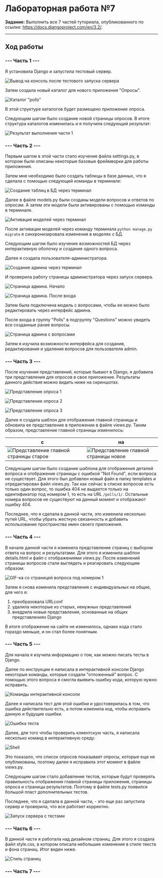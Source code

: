 # Лабораторная работа №7

**Задание:** Выполнить все 7 частей туториала, опубликованного по ссылке: https://docs.djangoproject.com/en/3.2/.

---

## Ход работы

### **--- Часть 1 ---**

Я установила Django и запустила тестовый сервер.

![Вывод на консоль после тестового запуска сервера](captures/screen1.png)

Затем создала новый каталог для нового приложения "Опросы".

![Каталог "polls"](captures/screen2.png)

В этой структуре каталогов будет размещено приложение опроса.

Следующим шагом было создание новой страницы опросов. В итоге структура каталогов изменилась и я получила следующий результат:

![Результат выполнения части 1](captures/screen3.png)

### **--- Часть 2 ---**

Первым шагом в этой части стало изучение файла settings.py, в котором были описаны некоторые базовые фреймворки для работы приложения.

Затем мне необходимо было создать таблицы в базе данных, что я сделала с помощью следующей команды в терминале:

![Создание таблиц в БД через терминал](captures/screen4.png)

Далее в файле models.py были созданы модели вопросов и ответов по опросам. А затем эти модели были активированы с помощью команды в терминале.

![Активация моделей через терминал](captures/screen5.png)

После активации моделей через команду терминала `python manage.py migrate` я синхронизировала изменения в моделях с БД.

Следующим шагом было изучение возможностей БД через интерактивную оболочку и создание одного вопроса.

Далее я создала пользователя-администратора.

![Создание админа через терминал](captures/screen6.png)

И проверила работу страницы администратора через запуск сервера.

![Страница админа. Начало](captures/screen7.png)

![Страница админа. После входа](captures/screen8.png)

Затем была подключена модель с вопросами, чтобы ее можно было редактировать через интерфейс админа.

После входа в группу "Polls" в подгруппу "Questions" можно увидеть все созданные ранее вопросы.

![Страница админа с вопросами](captures/screen9.png)

Затем я изучила возможности интерфейса для создания, редактирования и удаления вопросов для пользователя admin.

### **--- Часть 3 ---**

После изучения представлений, которые бывают в Django, я добавила три представления для опросов в свое приложение. Результаты данного действия можно видить ниже на скриншотах.

![Представление опроса 1](captures/screen10.png)

![Представление опроса 2](captures/screen11.png)

![Представление опроса 3](captures/screen12.png)

Далее я создала шаблон для отображения главной страницы и обновила ее представление в приложении в файле views.py. Таким образом, представление главной страницы изменилось:

с |  | на
--- | --- | ---
![Представление главной страницы старое](captures/screen3.png) |  | ![Представление главной страницы новое](captures/screen13.png)

Следующим шагом было создание шаблона для отображения деталей вопроса и отображение страницы с ошибкой "Not Found", если вопроса не существует. Для этого был добавлен новый файл в папку templates и отредактирован файл views.py. Так как сейчас в списке вопросов есть только один вопрос, то ошибка 404 не выдается только на идентификатор под номером 1, то есть на URL `/polls/1/`. Остальные номера вопросов не существуют на данный момент и отображают ошибку 404.

Последнее, что я сделала в данной части, это изменила несколько путей URL, чтобы убрать жесткую связанность и добавить использование пространства имен своего приложения.

### **--- Часть 4 ---**

В начале данной части я изменила представление страниц с выбором ответа на вопрос и результатами. Для этого я изменила шаблон details.html и файл с отображениями views.py. После изменений страницы вопросов стали выглядеть и реагировать следующим образом:

![GIF-ка со страницей вопроса под номером 1](captures/screen.gif)

Затем я снова изменила представления с индивидуальных на общие, для чего я:

1. преобразовала URLconf
2. удалила некоторые из старых, ненужных представлений
3. внедрила новые представления, основанные на общих представлениях Django

В итоге отображение на сайте не изменилось, однако кода стало гораздо меньше, и он стал более понятным.

### **--- Часть 5 ---**

Для начала я изучила информацию о том, как можно писать тесты в Django.

Далее по инструкции я написала в интерактивной консоли Django некоторые команды, которые создали "отложенный" вопрос. С помощью этого вопроса я смогла выявить ошибку кода, которую нужно исправить.

![Команды интерактивной консоли](captures/screen14.png)

Далее я написала тест для этой ошибки и удостоверилась в том, что ошибка действительно есть, а потом изменила код, чтобы исправить данную и будущие ошибки.

![Ошибка теста](captures/screen15.png)

Далее, для того чтобы проверить клиентскую часть, я написала несколько команд в интерактивную среду:

![Shell](captures/screen16.png)

Это показало, что список опросов показывает опросы, которые еще не опубликованы, поэтому далее я исправила этот момент в файле views.py.

Следующим шагом стало добавление тестов, которые будут проверять правильность отображения главной страницы приложения, страницы опроса и страницы результатов. Поэтому в файле tests.py появился большой пласт дополнительных тестов.

Последнее, что я сделала в данной части, - это еще раз запустила сервер и проверила, что все работает корректно.

![Запуск сервера с тестами](captures/screen17.png)

### **--- Часть 6 ---**

В данной части я работала над дизайном страниц. Для этого я создала файл style.css, в котором описала небольшие изменения в стиле текста и фона страниц. Итог виден ниже.

![Стиль страниц](captures/screen18.png)

### **--- Часть 7 ---**